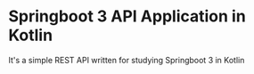 # Springboot 3 API Application in Kotlin

It's a simple REST API written for studying Springboot 3 in Kotlin